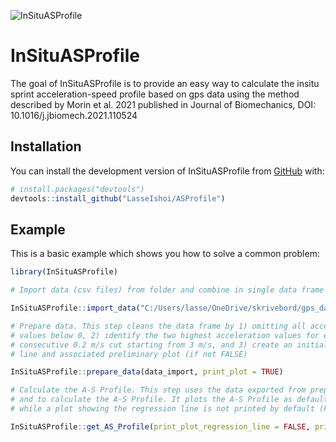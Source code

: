 ![InSituASProfile](https://user-images.githubusercontent.com/98103290/153732197-a9744cff-857e-40d2-bfcc-05ecba893076.png)


<!-- README.md is generated from README.Rmd. Please edit that file -->

# InSituASProfile

<!-- badges: start -->
<!-- badges: end -->

The goal of InSituASProfile is to provide an easy way to calculate the
insitu sprint acceleration-speed profile based on gps data using the
method described by Morin et al. 2021 published in Journal of
Biomechanics, DOI: 10.1016/j.jbiomech.2021.110524

## Installation

You can install the development version of InSituASProfile from
[GitHub](https://github.com/) with:

``` r
# install.packages("devtools")
devtools::install_github("LasseIshoi/ASProfile")
```

## Example

This is a basic example which shows you how to solve a common problem:

``` r
library(InSituASProfile)

# Import data (csv files) from folder and combine in single data frame for analysis.  

InSituASProfile::import_data("C:/Users/lasse/OneDrive/skrivebord/gps_data", Velocity, Acceleration)

# Prepare data. This step cleans the data frame by 1) omitting all acceleration
# values below 0, 2) identify the two highest acceleration values for every 
# consecutive 0.2 m/s cut starting from 3 m/s, and 3) create an initial regression
# line and associated preliminary plot (if not FALSE) 

InSituASProfile::prepare_data(data_import, print_plot = TRUE)

# Calculate the A-S Profile. This step uses the data exported from prepare_data,
# and to calculate the A-S Profile. It plots the A-S Profile as default (TRUE), 
# while a plot showing the regression line is not printed by default (FALSE).

InSituASProfile::get_AS_Profile(print_plot_regression_line = FALSE, print_AS_plot = TRUE)
```
